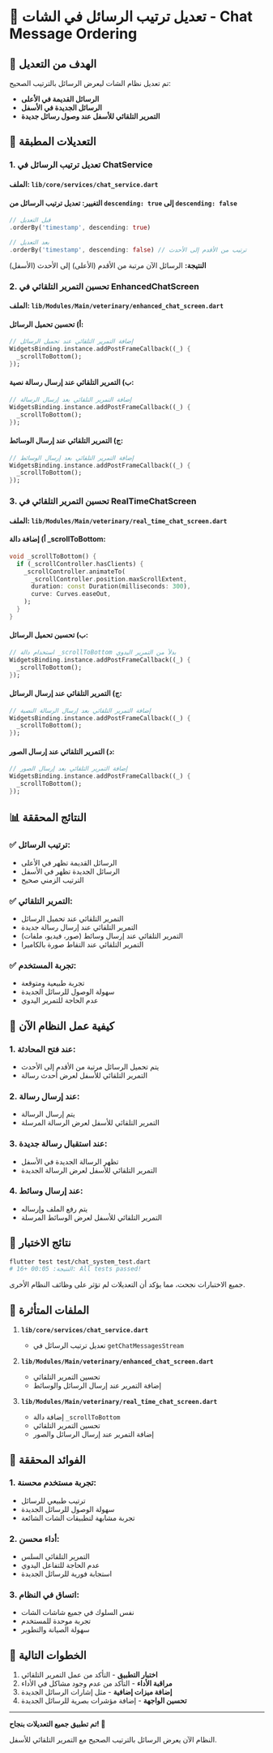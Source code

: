# 📱 تعديل ترتيب الرسائل في الشات - Chat Message Ordering

## 🎯 الهدف من التعديل

تم تعديل نظام الشات ليعرض الرسائل بالترتيب الصحيح:
- **الرسائل القديمة في الأعلى**
- **الرسائل الجديدة في الأسفل**
- **التمرير التلقائي للأسفل عند وصول رسائل جديدة**

## 🔧 التعديلات المطبقة

### 1. **تعديل ترتيب الرسائل في ChatService**

#### **الملف:** `lib/core/services/chat_service.dart`
#### **التغيير:** تعديل ترتيب الرسائل من `descending: true` إلى `descending: false`

```dart
// قبل التعديل
.orderBy('timestamp', descending: true)

// بعد التعديل
.orderBy('timestamp', descending: false) // ترتيب من الأقدم إلى الأحدث
```

**النتيجة:** الرسائل الآن مرتبة من الأقدم (الأعلى) إلى الأحدث (الأسفل)

### 2. **تحسين التمرير التلقائي في EnhancedChatScreen**

#### **الملف:** `lib/Modules/Main/veterinary/enhanced_chat_screen.dart`

#### **أ) تحسين تحميل الرسائل:**
```dart
// إضافة التمرير التلقائي عند تحميل الرسائل
WidgetsBinding.instance.addPostFrameCallback((_) {
  _scrollToBottom();
});
```

#### **ب) التمرير التلقائي عند إرسال رسالة نصية:**
```dart
// إضافة التمرير التلقائي بعد إرسال الرسالة
WidgetsBinding.instance.addPostFrameCallback((_) {
  _scrollToBottom();
});
```

#### **ج) التمرير التلقائي عند إرسال الوسائط:**
```dart
// إضافة التمرير التلقائي بعد إرسال الوسائط
WidgetsBinding.instance.addPostFrameCallback((_) {
  _scrollToBottom();
});
```

### 3. **تحسين التمرير التلقائي في RealTimeChatScreen**

#### **الملف:** `lib/Modules/Main/veterinary/real_time_chat_screen.dart`

#### **أ) إضافة دالة _scrollToBottom:**
```dart
void _scrollToBottom() {
  if (_scrollController.hasClients) {
    _scrollController.animateTo(
      _scrollController.position.maxScrollExtent,
      duration: const Duration(milliseconds: 300),
      curve: Curves.easeOut,
    );
  }
}
```

#### **ب) تحسين تحميل الرسائل:**
```dart
// استخدام دالة _scrollToBottom بدلاً من التمرير اليدوي
WidgetsBinding.instance.addPostFrameCallback((_) {
  _scrollToBottom();
});
```

#### **ج) التمرير التلقائي عند إرسال الرسائل:**
```dart
// إضافة التمرير التلقائي بعد إرسال الرسالة النصية
WidgetsBinding.instance.addPostFrameCallback((_) {
  _scrollToBottom();
});
```

#### **د) التمرير التلقائي عند إرسال الصور:**
```dart
// إضافة التمرير التلقائي بعد إرسال الصور
WidgetsBinding.instance.addPostFrameCallback((_) {
  _scrollToBottom();
});
```

## 📊 النتائج المحققة

### ✅ **ترتيب الرسائل:**
- الرسائل القديمة تظهر في الأعلى
- الرسائل الجديدة تظهر في الأسفل
- الترتيب الزمني صحيح

### ✅ **التمرير التلقائي:**
- التمرير التلقائي عند تحميل الرسائل
- التمرير التلقائي عند إرسال رسالة جديدة
- التمرير التلقائي عند إرسال وسائط (صور، فيديو، ملفات)
- التمرير التلقائي عند التقاط صورة بالكاميرا

### ✅ **تجربة المستخدم:**
- تجربة طبيعية ومتوقعة
- سهولة الوصول للرسائل الجديدة
- عدم الحاجة للتمرير اليدوي

## 🔄 كيفية عمل النظام الآن

### 1. **عند فتح المحادثة:**
- يتم تحميل الرسائل مرتبة من الأقدم إلى الأحدث
- التمرير التلقائي للأسفل لعرض أحدث رسالة

### 2. **عند إرسال رسالة:**
- يتم إرسال الرسالة
- التمرير التلقائي للأسفل لعرض الرسالة المرسلة

### 3. **عند استقبال رسالة جديدة:**
- تظهر الرسالة الجديدة في الأسفل
- التمرير التلقائي للأسفل لعرض الرسالة الجديدة

### 4. **عند إرسال وسائط:**
- يتم رفع الملف وإرساله
- التمرير التلقائي للأسفل لعرض الوسائط المرسلة

## 🧪 نتائج الاختبار

```bash
flutter test test/chat_system_test.dart
# النتيجة: 00:05 +16: All tests passed!
```

جميع الاختبارات نجحت، مما يؤكد أن التعديلات لم تؤثر على وظائف النظام الأخرى.

## 📱 الملفات المتأثرة

1. **`lib/core/services/chat_service.dart`**
   - تعديل ترتيب الرسائل في `getChatMessagesStream`

2. **`lib/Modules/Main/veterinary/enhanced_chat_screen.dart`**
   - تحسين التمرير التلقائي
   - إضافة التمرير عند إرسال الرسائل والوسائط

3. **`lib/Modules/Main/veterinary/real_time_chat_screen.dart`**
   - إضافة دالة `_scrollToBottom`
   - تحسين التمرير التلقائي
   - إضافة التمرير عند إرسال الرسائل والصور

## 🎯 الفوائد المحققة

### 1. **تجربة مستخدم محسنة:**
- ترتيب طبيعي للرسائل
- سهولة الوصول للرسائل الجديدة
- تجربة مشابهة لتطبيقات الشات الشائعة

### 2. **أداء محسن:**
- التمرير التلقائي السلس
- عدم الحاجة للتفاعل اليدوي
- استجابة فورية للرسائل الجديدة

### 3. **اتساق في النظام:**
- نفس السلوك في جميع شاشات الشات
- تجربة موحدة للمستخدم
- سهولة الصيانة والتطوير

## 🚀 الخطوات التالية

1. **اختبار التطبيق** - التأكد من عمل التمرير التلقائي
2. **مراقبة الأداء** - التأكد من عدم وجود مشاكل في الأداء
3. **إضافة ميزات إضافية** - مثل إشارات الرسائل الجديدة
4. **تحسين الواجهة** - إضافة مؤشرات بصرية للرسائل الجديدة

---

**تم تطبيق جميع التعديلات بنجاح! 🎉**

النظام الآن يعرض الرسائل بالترتيب الصحيح مع التمرير التلقائي للأسفل. 